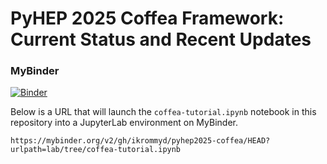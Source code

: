 # PyHEP 2025 Coffea Framework: Current Status and Recent Updates

### MyBinder

[![Binder](https://mybinder.org/badge_logo.svg)](https://mybinder.org/v2/gh/ikrommyd/pyhep2025-coffea/HEAD?urlpath=lab/tree/coffea-tutorial.ipynb)

Below is a URL that will launch the `coffea-tutorial.ipynb` notebook in this repository into a JupyterLab environment on MyBinder.

```
https://mybinder.org/v2/gh/ikrommyd/pyhep2025-coffea/HEAD?urlpath=lab/tree/coffea-tutorial.ipynb
```
